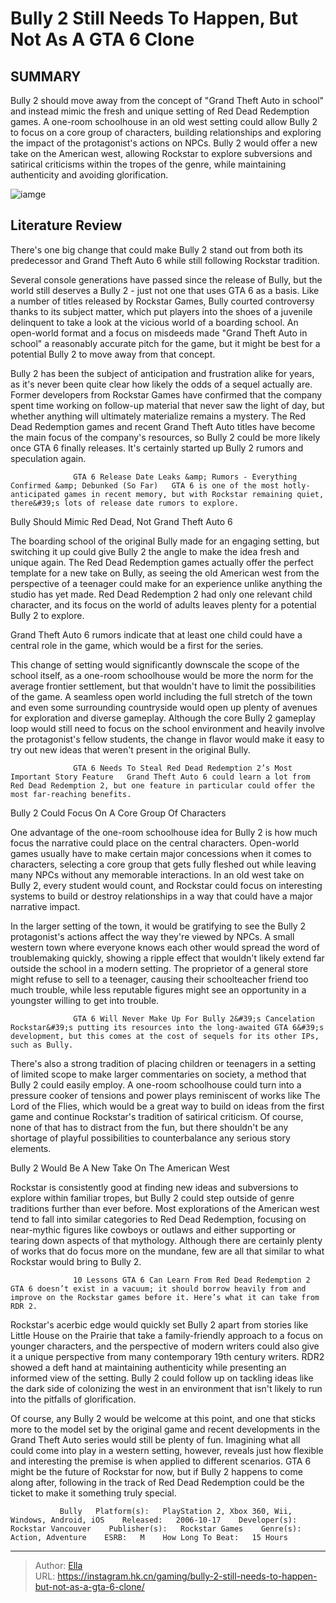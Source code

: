 # Bully 2 Still Needs To Happen, But Not As A GTA 6 Clone


## SUMMARY 



  Bully 2 should move away from the concept of &#34;Grand Theft Auto in school&#34; and instead mimic the fresh and unique setting of Red Dead Redemption games.   A one-room schoolhouse in an old west setting could allow Bully 2 to focus on a core group of characters, building relationships and exploring the impact of the protagonist&#39;s actions on NPCs.   Bully 2 would offer a new take on the American west, allowing Rockstar to explore subversions and satirical criticisms within the tropes of the genre, while maintaining authenticity and avoiding glorification.  

![iamge](https://static1.srcdn.com/wordpress/wp-content/uploads/2023/11/bully-2-still-needs-to-happen-but-not-as-a-gta-6-clone.jpg)

## Literature Review

There&#39;s one big change that could make Bully 2 stand out from both its predecessor and Grand Theft Auto 6 while still following Rockstar tradition.




Several console generations have passed since the release of Bully, but the world still deserves a Bully 2 - just not one that uses GTA 6 as a basis. Like a number of titles released by Rockstar Games, Bully courted controversy thanks to its subject matter, which put players into the shoes of a juvenile delinquent to take a look at the vicious world of a boarding school. An open-world format and a focus on misdeeds made &#34;Grand Theft Auto in school&#34; a reasonably accurate pitch for the game, but it might be best for a potential Bully 2 to move away from that concept.




Bully 2 has been the subject of anticipation and frustration alike for years, as it&#39;s never been quite clear how likely the odds of a sequel actually are. Former developers from Rockstar Games have confirmed that the company spent time working on follow-up material that never saw the light of day, but whether anything will ultimately materialize remains a mystery. The Red Dead Redemption games and recent Grand Theft Auto titles have become the main focus of the company&#39;s resources, so Bully 2 could be more likely once GTA 6 finally releases. It&#39;s certainly started up Bully 2 rumors and speculation again.

                  GTA 6 Release Date Leaks &amp; Rumors - Everything Confirmed &amp; Debunked (So Far)   GTA 6 is one of the most hotly-anticipated games in recent memory, but with Rockstar remaining quiet, there&#39;s lots of release date rumors to explore.   


 Bully Should Mimic Red Dead, Not Grand Theft Auto 6 
         




The boarding school of the original Bully made for an engaging setting, but switching it up could give Bully 2 the angle to make the idea fresh and unique again. The Red Dead Redemption games actually offer the perfect template for a new take on Bully, as seeing the old American west from the perspective of a teenager could make for an experience unlike anything the studio has yet made. Red Dead Redemption 2 had only one relevant child character, and its focus on the world of adults leaves plenty for a potential Bully 2 to explore.



Grand Theft Auto 6 rumors indicate that at least one child could have a central role in the game, which would be a first for the series.




This change of setting would significantly downscale the scope of the school itself, as a one-room schoolhouse would be more the norm for the average frontier settlement, but that wouldn&#39;t have to limit the possibilities of the game. A seamless open world including the full stretch of the town and even some surrounding countryside would open up plenty of avenues for exploration and diverse gameplay. Although the core Bully 2 gameplay loop would still need to focus on the school environment and heavily involve the protagonist&#39;s fellow students, the change in flavor would make it easy to try out new ideas that weren&#39;t present in the original Bully.




                  GTA 6 Needs To Steal Red Dead Redemption 2’s Most Important Story Feature   Grand Theft Auto 6 could learn a lot from Red Dead Redemption 2, but one feature in particular could offer the most far-reaching benefits.   



 Bully 2 Could Focus On A Core Group Of Characters 
          

One advantage of the one-room schoolhouse idea for Bully 2 is how much focus the narrative could place on the central characters. Open-world games usually have to make certain major concessions when it comes to characters, selecting a core group that gets fully fleshed out while leaving many NPCs without any memorable interactions. In an old west take on Bully 2, every student would count, and Rockstar could focus on interesting systems to build or destroy relationships in a way that could have a major narrative impact.




In the larger setting of the town, it would be gratifying to see the Bully 2 protagonist&#39;s actions affect the way they&#39;re viewed by NPCs. A small western town where everyone knows each other would spread the word of troublemaking quickly, showing a ripple effect that wouldn&#39;t likely extend far outside the school in a modern setting. The proprietor of a general store might refuse to sell to a teenager, causing their schoolteacher friend too much trouble, while less reputable figures might see an opportunity in a youngster willing to get into trouble.

                  GTA 6 Will Never Make Up For Bully 2&#39;s Cancelation   Rockstar&#39;s putting its resources into the long-awaited GTA 6&#39;s development, but this comes at the cost of sequels for its other IPs, such as Bully.   

There&#39;s also a strong tradition of placing children or teenagers in a setting of limited scope to make larger commentaries on society, a method that Bully 2 could easily employ. A one-room schoolhouse could turn into a pressure cooker of tensions and power plays reminiscent of works like The Lord of the Flies, which would be a great way to build on ideas from the first game and continue Rockstar&#39;s tradition of satirical criticism. Of course, none of that has to distract from the fun, but there shouldn&#39;t be any shortage of playful possibilities to counterbalance any serious story elements.






 Bully 2 Would Be A New Take On The American West 
          

Rockstar is consistently good at finding new ideas and subversions to explore within familiar tropes, but Bully 2 could step outside of genre traditions further than ever before. Most explorations of the American west tend to fall into similar categories to Red Dead Redemption, focusing on near-mythic figures like cowboys or outlaws and either supporting or tearing down aspects of that mythology. Although there are certainly plenty of works that do focus more on the mundane, few are all that similar to what Rockstar would bring to Bully 2.

                  10 Lessons GTA 6 Can Learn From Red Dead Redemption 2   GTA 6 doesn’t exist in a vacuum; it should borrow heavily from and improve on the Rockstar games before it. Here’s what it can take from RDR 2.   




Rockstar&#39;s acerbic edge would quickly set Bully 2 apart from stories like Little House on the Prairie that take a family-friendly approach to a focus on younger characters, and the perspective of modern writers could also give it a unique perspective from many contemporary 19th century writers. RDR2 showed a deft hand at maintaining authenticity while presenting an informed view of the setting. Bully 2 could follow up on tackling ideas like the dark side of colonizing the west in an environment that isn&#39;t likely to run into the pitfalls of glorification.

Of course, any Bully 2 would be welcome at this point, and one that sticks more to the model set by the original game and recent developments in the Grand Theft Auto series would still be plenty of fun. Imagining what all could come into play in a western setting, however, reveals just how flexible and interesting the premise is when applied to different scenarios. GTA 6 might be the future of Rockstar for now, but if Bully 2 happens to come along after, following in the track of Red Dead Redemption could be the ticket to make it something truly special.




               Bully   Platform(s):   PlayStation 2, Xbox 360, Wii, Windows, Android, iOS    Released:   2006-10-17    Developer(s):   Rockstar Vancouver    Publisher(s):   Rockstar Games    Genre(s):   Action, Adventure    ESRB:   M    How Long To Beat:   15 Hours      

---

> Author: [Ella](https://instagram.hk.cn/)  
> URL: https://instagram.hk.cn/gaming/bully-2-still-needs-to-happen-but-not-as-a-gta-6-clone/  

